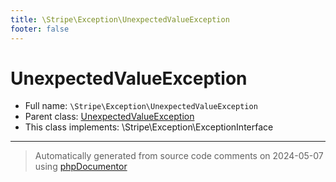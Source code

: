 ```yaml
---
title: \Stripe\Exception\UnexpectedValueException
footer: false
---
```


# UnexpectedValueException





* Full name: `\Stripe\Exception\UnexpectedValueException`
* Parent class: [UnexpectedValueException](../../../classes.md)
* This class implements: \Stripe\Exception\ExceptionInterface





---
> Automatically generated from source code comments on 2024-05-07 using [phpDocumentor](http://www.phpdoc.org/)
